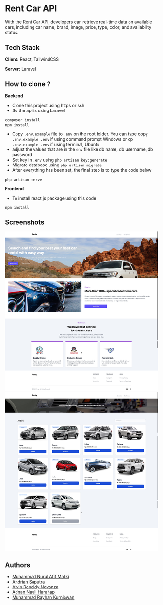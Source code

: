 # Rent Car API

With the Rent Car API, developers can retrieve real-time data on available cars, including car name, brand, image, price, type, color, and availability status.

## Tech Stack

**Client:** React, TailwindCSS

**Server:** Laravel

## How to clone ?

**Backend**

- Clone this project using https or ssh
- So the api is using Laravel

```
composer install
npm install
```

- Copy `.env.example` file to `.env` on the root folder. You can type copy `.env.example .env` if using command prompt Windows or cp `.env.example .env` if using terminal, Ubuntu
- adjust the values that are in the `env` file like db name, db username, db password
- Set key in `.env` using `php artisan key:generate`
- Migrate database using `php artisan migrate`
- After everything has been set, the final step is to type the code below

```
php artisan serve
```

**Frontend**

- To install react js package using this code

```
npm install
```

## Screenshots

![Homepage](./screenshot/home.jpeg)
![Card Page](./screenshot/card.jpeg)

## Authors

- [Muhammad Nurul Afif Maliki](https://www.github.com/mafif21)
- [Andrian Saputra](https://www.github.com/mafif21)
- [Alvin Renaldy Novanza](https://www.github.com/mafif21)
- [Adnan Nauli Harahap](https://www.github.com/mafif21)
- [Muhammad Rayhan Kurniawan](https://www.github.com/mafif21)
